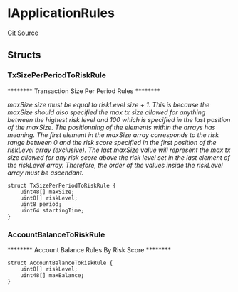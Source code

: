 # IApplicationRules
[Git Source](https://github.com/thrackle-io/rules-protocol/blob/4e5c0bf97c314267dd6acccac5053bfaa6859607/src/economic/ruleStorage/RuleDataInterfaces.sol)


## Structs
### TxSizePerPeriodToRiskRule
******** Transaction Size Per Period Rules ********

*maxSize size must be equal to riskLevel size + 1.
This is because the maxSize should also specified the max tx
size allowed for anything between the highest risk level and 100
which is specified in the last position of the maxSize.
The positionning of the elements within the arrays has meaning.
The first element in the maxSize array corresponds to the risk
range between 0 and the risk score specified in the first position
of the riskLevel array (exclusive). The last maxSize value
will represent the max tx size allowed for any risk score above
the risk level set in the last element of the riskLevel array.
Therefore, the order of the values inside the riskLevel
array must be ascendant.*


```solidity
struct TxSizePerPeriodToRiskRule {
    uint48[] maxSize;
    uint8[] riskLevel;
    uint8 period;
    uint64 startingTime;
}
```

### AccountBalanceToRiskRule
******** Account Balance Rules By Risk Score ********


```solidity
struct AccountBalanceToRiskRule {
    uint8[] riskLevel;
    uint48[] maxBalance;
}
```

